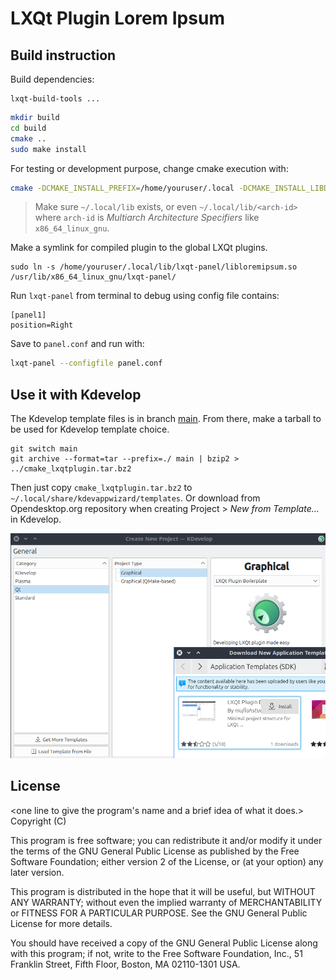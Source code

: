 # LXQt Plugin Lorem Ipsum

## Build instruction

Build dependencies:
```
lxqt-build-tools ...
```

```sh
mkdir build
cd build
cmake ..
sudo make install
```

For testing or development purpose, change cmake execution with:
```sh
cmake -DCMAKE_INSTALL_PREFIX=/home/youruser/.local -DCMAKE_INSTALL_LIBDIR=/home/youruser/.local/lib -DCMAKE_BUILD_TYPE=Debug ..
```

> Make sure `~/.local/lib` exists, or even `~/.local/lib/<arch-id>` where `arch-id` is _Multiarch Architecture Specifiers_ like `x86_64_linux_gnu`.

Make a symlink for compiled plugin to the global LXQt plugins.
```
sudo ln -s /home/youruser/.local/lib/lxqt-panel/libloremipsum.so /usr/lib/x86_64_linux_gnu/lxqt-panel/
```

Run `lxqt-panel` from terminal to debug using config file contains:
```
[panel1]
position=Right
```

Save to `panel.conf` and run with:
```sh
lxqt-panel --configfile panel.conf
```

## Use it with Kdevelop

The Kdevelop template files is in branch [main](./tree/main).
From there, make a tarball to be used for Kdevelop template choice.
```
git switch main
git archive --format=tar --prefix=./ main | bzip2 > ../cmake_lxqtplugin.tar.bz2
```

Then just copy `cmake_lxqtplugin.tar.bz2` to `~/.local/share/kdevappwizard/templates`.
Or download from Opendesktop.org repository when creating Project > *New from Template...* in Kdevelop.

![](resources/kdevelop.png)

## License

<one line to give the program's name and a brief idea of what it does.>
Copyright (C) <year>  <name of author>

This program is free software; you can redistribute it and/or modify
it under the terms of the GNU General Public License as published by
the Free Software Foundation; either version 2 of the License, or
(at your option) any later version.

This program is distributed in the hope that it will be useful,
but WITHOUT ANY WARRANTY; without even the implied warranty of
MERCHANTABILITY or FITNESS FOR A PARTICULAR PURPOSE.  See the
GNU General Public License for more details.

You should have received a copy of the GNU General Public License along
with this program; if not, write to the Free Software Foundation, Inc.,
51 Franklin Street, Fifth Floor, Boston, MA 02110-1301 USA.
